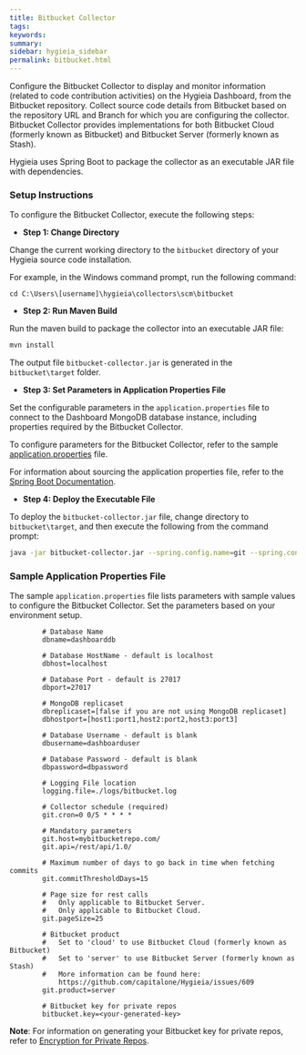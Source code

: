 ```yaml
---
title: Bitbucket Collector
tags:
keywords:
summary:
sidebar: hygieia_sidebar
permalink: bitbucket.html
---
```


Configure the Bitbucket Collector to display and monitor information (related to code contribution activities) on the Hygieia Dashboard, from the Bitbucket repository. Collect source code details from Bitbucket based on the repository URL and Branch for which you are configuring the collector. Bitbucket Collector provides implementations for both Bitbucket Cloud (formerly known as Bitbucket) and Bitbucket Server (formerly known as Stash).

Hygieia uses Spring Boot to package the collector as an executable JAR file with dependencies.

### Setup Instructions

To configure the Bitbucket Collector, execute the following steps:

*   **Step 1: Change Directory**

Change the current working directory to the `bitbucket` directory of your Hygieia source code installation.

For example, in the Windows command prompt, run the following command:

```
cd C:\Users\[username]\hygieia\collectors\scm\bitbucket
```

*   **Step 2: Run Maven Build**

Run the maven build to package the collector into an executable JAR file:

```bash
mvn install
```

The output file `bitbucket-collector.jar` is generated in the `bitbucket\target` folder.

*   **Step 3: Set Parameters in Application Properties File**

Set the configurable parameters in the `application.properties` file to connect to the Dashboard MongoDB database instance, including properties required by the Bitbucket Collector.

To configure parameters for the Bitbucket Collector, refer to the sample [application.properties](#sample-application-properties-file) file.

For information about sourcing the application properties file, refer to the [Spring Boot Documentation](http://docs.spring.io/spring-boot/docs/current-SNAPSHOT/reference/htmlsingle/#boot-features-external-config-application-property-files).

*   **Step 4: Deploy the Executable File**

To deploy the `bitbucket-collector.jar` file, change directory to `bitbucket\target`, and then execute the following from the command prompt:

```bash
java -jar bitbucket-collector.jar --spring.config.name=git --spring.config.location=[path to application.properties file]
```

### Sample Application Properties File

The sample `application.properties` file lists parameters with sample values to configure the Bitbucket Collector. Set the parameters based on your environment setup.

```properties
		# Database Name
		dbname=dashboarddb

		# Database HostName - default is localhost
		dbhost=localhost

		# Database Port - default is 27017
		dbport=27017

		# MongoDB replicaset
		dbreplicaset=[false if you are not using MongoDB replicaset]
		dbhostport=[host1:port1,host2:port2,host3:port3]

		# Database Username - default is blank
		dbusername=dashboarduser

		# Database Password - default is blank
		dbpassword=dbpassword

		# Logging File location
		logging.file=./logs/bitbucket.log

		# Collector schedule (required)
		git.cron=0 0/5 * * * *

		# Mandatory parameters
		git.host=mybitbucketrepo.com/
		git.api=/rest/api/1.0/

		# Maximum number of days to go back in time when fetching commits
		git.commitThresholdDays=15

		# Page size for rest calls
		#   Only applicable to Bitbucket Server.
		#   Only applicable to Bitbucket Cloud.
		git.pageSize=25

		# Bitbucket product
		#   Set to 'cloud' to use Bitbucket Cloud (formerly known as Bitbucket)
		#   Set to 'server' to use Bitbucket Server (formerly known as Stash)
		#   More information can be found here:	
			https://github.com/capitalone/Hygieia/issues/609
		git.product=server
		
		# Bitbucket key for private repos
		bitbucket.key=<your-generated-key>
```
**Note**: For information on generating your Bitbucket key for private repos, refer to [Encryption for Private Repos](../collectors.md#encryption-for-private-repos).